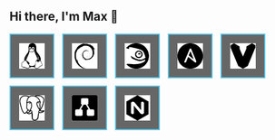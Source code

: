 ## Hi there, I'm Max 👋
<style>
 .thumb img  {
  border: 2px solid #55c5e9; /* Рамка вокруг фотографии */
  padding: 15px; /* Расстояние от картинки до рамки */
  background: #666; /* Цвет фона */
  margin-right: 10px; /* Отступ справа */
  margin-bottom: 10px; /* Отступ снизу */
 }
</style>

<p class="thumb">
<img height="45" width="45" src="/icons/linux.png">
<img height="45" width="45" src="/icons/debian.png">
<img height="45" width="45" src="/icons/opensuse.png">
<img height="45" width="45" src="/icons/ansible.png">
<img height="45" width="45" src="/icons/vagrant.png">
<img height="45" width="45" src="/icons/postgresql.png">
<img height="45" width="45" src="/icons/diagramsdotnet.png">
<img height="45" width="45" src="/icons/nginx.png">
</p>

<!--
**spanishairman/spanishairman** is a ✨ _special_ ✨ repository because its `README.md` (this file) appears on your GitHub profile.

Here are some ideas to get you started:

- 🔭 I’m currently working on ...
- 🌱 I’m currently learning ...
- 👯 I’m looking to collaborate on ...
- 🤔 I’m looking for help with ...
- 💬 Ask me about ...
- 📫 How to reach me: ...
- 😄 Pronouns: ...
- ⚡ Fun fact: ...
-->
